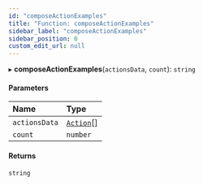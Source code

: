 ```yaml
---
id: "composeActionExamples"
title: "Function: composeActionExamples"
sidebar_label: "composeActionExamples"
sidebar_position: 0
custom_edit_url: null
---
```


▸ **composeActionExamples**(`actionsData`, `count`): `string`

#### Parameters

| Name | Type |
| :------ | :------ |
| `actionsData` | [`Action`](../interfaces/Action.md)[] |
| `count` | `number` |

#### Returns

`string`
